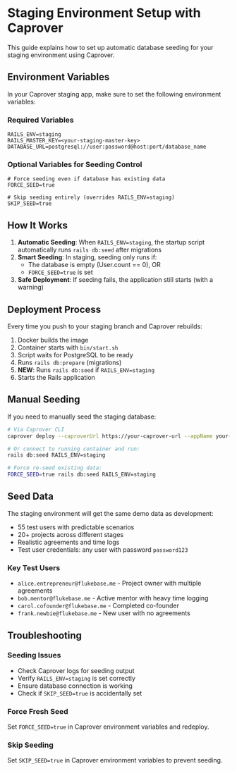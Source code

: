 # Staging Environment Setup with Caprover

This guide explains how to set up automatic database seeding for your staging environment using Caprover.

## Environment Variables

In your Caprover staging app, make sure to set the following environment variables:

### Required Variables
```
RAILS_ENV=staging
RAILS_MASTER_KEY=<your-staging-master-key>
DATABASE_URL=postgresql://user:password@host:port/database_name
```

### Optional Variables for Seeding Control
```
# Force seeding even if database has existing data
FORCE_SEED=true

# Skip seeding entirely (overrides RAILS_ENV=staging)
SKIP_SEED=true
```

## How It Works

1. **Automatic Seeding**: When `RAILS_ENV=staging`, the startup script automatically runs `rails db:seed` after migrations
2. **Smart Seeding**: In staging, seeding only runs if:
   - The database is empty (User.count == 0), OR
   - `FORCE_SEED=true` is set
3. **Safe Deployment**: If seeding fails, the application still starts (with a warning)

## Deployment Process

Every time you push to your staging branch and Caprover rebuilds:

1. Docker builds the image
2. Container starts with `bin/start.sh`
3. Script waits for PostgreSQL to be ready
4. Runs `rails db:prepare` (migrations)
5. **NEW**: Runs `rails db:seed` if `RAILS_ENV=staging`
6. Starts the Rails application

## Manual Seeding

If you need to manually seed the staging database:

```bash
# Via Caprover CLI
caprover deploy --caproverUrl https://your-caprover-url --appName your-staging-app

# Or connect to running container and run:
rails db:seed RAILS_ENV=staging

# Force re-seed existing data:
FORCE_SEED=true rails db:seed RAILS_ENV=staging
```

## Seed Data

The staging environment will get the same demo data as development:
- 55 test users with predictable scenarios
- 20+ projects across different stages
- Realistic agreements and time logs
- Test user credentials: any user with password `password123`

### Key Test Users
- `alice.entrepreneur@flukebase.me` - Project owner with multiple agreements
- `bob.mentor@flukebase.me` - Active mentor with heavy time logging
- `carol.cofounder@flukebase.me` - Completed co-founder
- `frank.newbie@flukebase.me` - New user with no agreements

## Troubleshooting

### Seeding Issues
- Check Caprover logs for seeding output
- Verify `RAILS_ENV=staging` is set correctly
- Ensure database connection is working
- Check if `SKIP_SEED=true` is accidentally set

### Force Fresh Seed
Set `FORCE_SEED=true` in Caprover environment variables and redeploy.

### Skip Seeding
Set `SKIP_SEED=true` in Caprover environment variables to prevent seeding.
